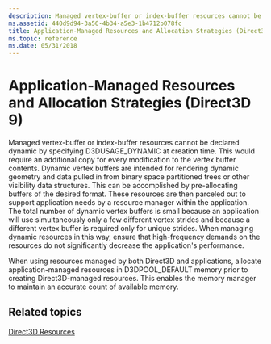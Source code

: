 ```yaml
---
description: Managed vertex-buffer or index-buffer resources cannot be declared dynamic by specifying D3DUSAGE\_DYNAMIC at creation time.
ms.assetid: 440d9d94-3a56-4b34-a5e3-1b4712b078fc
title: Application-Managed Resources and Allocation Strategies (Direct3D 9)
ms.topic: reference
ms.date: 05/31/2018
---
```


# Application-Managed Resources and Allocation Strategies (Direct3D 9)

Managed vertex-buffer or index-buffer resources cannot be declared dynamic by specifying D3DUSAGE\_DYNAMIC at creation time. This would require an additional copy for every modification to the vertex buffer contents. Dynamic vertex buffers are intended for rendering dynamic geometry and data pulled in from binary space partitioned trees or other visibility data structures. This can be accomplished by pre-allocating buffers of the desired format. These resources are then parceled out to support application needs by a resource manager within the application. The total number of dynamic vertex buffers is small because an application will use simultaneously only a few different vertex strides and because a different vertex buffer is required only for unique strides. When managing dynamic resources in this way, ensure that high-frequency demands on the resources do not significantly decrease the application's performance.

When using resources managed by both Direct3D and applications, allocate application-managed resources in D3DPOOL\_DEFAULT memory prior to creating Direct3D-managed resources. This enables the memory manager to maintain an accurate count of available memory.

## Related topics

<dl> <dt>

[Direct3D Resources](direct3d-resources.md)
</dt> </dl>

 

 



